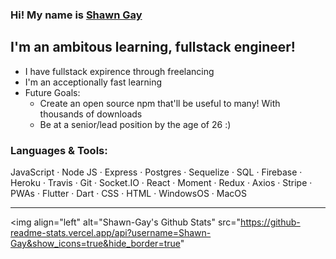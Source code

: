 ### Hi! My name is [Shawn Gay]

## I'm an ambitous learning, fullstack engineer!
- I have fullstack expirence through freelancing
- I'm an acceptionally fast learning
- Future Goals: 
  - Create an open source npm that'll be useful to many! With thousands of downloads
  - Be at a senior/lead position by the age of 26 :)

### Languages & Tools:
JavaScript · Node JS · Express · Postgres · Sequelize · SQL · Firebase · Heroku · Travis · Git ·
Socket.IO · React · Moment · Redux · Axios · Stripe · PWAs · Flutter · Dart · CSS · HTML ·
WindowsOS · MacOS


---

<img align="left" alt="Shawn-Gay's Github Stats" src="https://github-readme-stats.vercel.app/api?username=Shawn-Gay&show_icons=true&hide_border=true"


<br />
<br />

[Shawn Gay]: https://shawn-gay.netlify.app/
